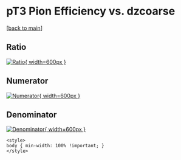 # pT3 Pion Efficiency vs. dzcoarse

[[back to main](./)]



## Ratio

[![Ratio](../mtv/var/pT3_211_eff_dzcoarse.png){ width=600px }](../mtv/var/pT3_211_eff_dzcoarse.pdf)

## Numerator

[![Numerator](../mtv/num/pT3_211_eff_dzcoarse_num0.png){ width=600px }](../mtv/num/pT3_211_eff_dzcoarse_num0.pdf)

## Denominator

[![Denominator](../mtv/den/pT3_211_eff_dzcoarse_den.png){ width=600px }](../mtv/den/pT3_211_eff_dzcoarse_den.pdf)


``` {=html}
<style>
body { min-width: 100% !important; }
</style>
```
